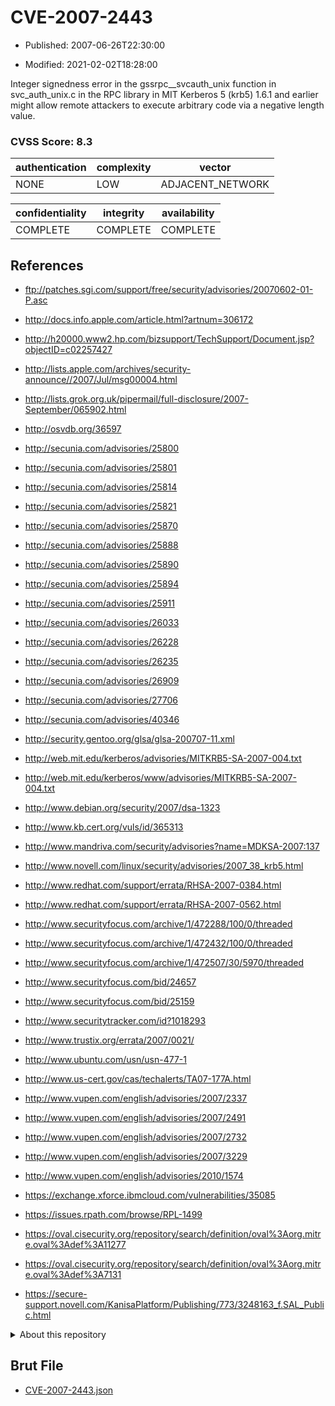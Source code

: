 # CVE-2007-2443

- Published: 2007-06-26T22:30:00

- Modified: 2021-02-02T18:28:00

Integer signedness error in the gssrpc__svcauth_unix function in svc_auth_unix.c in the RPC library in MIT Kerberos 5 (krb5) 1.6.1 and earlier might allow remote attackers to execute arbitrary code via a negative length value.

### CVSS Score: **8.3**

| authentication | complexity | vector |
| --- | --- | --- |
| NONE | LOW | ADJACENT_NETWORK |

| confidentiality | integrity | availability |
| --- | --- | --- |
| COMPLETE | COMPLETE | COMPLETE |

## References

* ftp://patches.sgi.com/support/free/security/advisories/20070602-01-P.asc

* http://docs.info.apple.com/article.html?artnum=306172

* http://h20000.www2.hp.com/bizsupport/TechSupport/Document.jsp?objectID=c02257427

* http://lists.apple.com/archives/security-announce//2007/Jul/msg00004.html

* http://lists.grok.org.uk/pipermail/full-disclosure/2007-September/065902.html

* http://osvdb.org/36597

* http://secunia.com/advisories/25800

* http://secunia.com/advisories/25801

* http://secunia.com/advisories/25814

* http://secunia.com/advisories/25821

* http://secunia.com/advisories/25870

* http://secunia.com/advisories/25888

* http://secunia.com/advisories/25890

* http://secunia.com/advisories/25894

* http://secunia.com/advisories/25911

* http://secunia.com/advisories/26033

* http://secunia.com/advisories/26228

* http://secunia.com/advisories/26235

* http://secunia.com/advisories/26909

* http://secunia.com/advisories/27706

* http://secunia.com/advisories/40346

* http://security.gentoo.org/glsa/glsa-200707-11.xml

* http://web.mit.edu/kerberos/advisories/MITKRB5-SA-2007-004.txt

* http://web.mit.edu/kerberos/www/advisories/MITKRB5-SA-2007-004.txt

* http://www.debian.org/security/2007/dsa-1323

* http://www.kb.cert.org/vuls/id/365313

* http://www.mandriva.com/security/advisories?name=MDKSA-2007:137

* http://www.novell.com/linux/security/advisories/2007_38_krb5.html

* http://www.redhat.com/support/errata/RHSA-2007-0384.html

* http://www.redhat.com/support/errata/RHSA-2007-0562.html

* http://www.securityfocus.com/archive/1/472288/100/0/threaded

* http://www.securityfocus.com/archive/1/472432/100/0/threaded

* http://www.securityfocus.com/archive/1/472507/30/5970/threaded

* http://www.securityfocus.com/bid/24657

* http://www.securityfocus.com/bid/25159

* http://www.securitytracker.com/id?1018293

* http://www.trustix.org/errata/2007/0021/

* http://www.ubuntu.com/usn/usn-477-1

* http://www.us-cert.gov/cas/techalerts/TA07-177A.html

* http://www.vupen.com/english/advisories/2007/2337

* http://www.vupen.com/english/advisories/2007/2491

* http://www.vupen.com/english/advisories/2007/2732

* http://www.vupen.com/english/advisories/2007/3229

* http://www.vupen.com/english/advisories/2010/1574

* https://exchange.xforce.ibmcloud.com/vulnerabilities/35085

* https://issues.rpath.com/browse/RPL-1499

* https://oval.cisecurity.org/repository/search/definition/oval%3Aorg.mitre.oval%3Adef%3A11277

* https://oval.cisecurity.org/repository/search/definition/oval%3Aorg.mitre.oval%3Adef%3A7131

* https://secure-support.novell.com/KanisaPlatform/Publishing/773/3248163_f.SAL_Public.html

<details>
<summary>About this repository</summary> 

  This repository is part of the project [Live Hack CVE](https://github.com/Live-Hack-CVE). Main website can be found [www.live-hack.org](https://www.live-hack.org) 
  
  Made by [Sn0wAlice](https://github.com/Sn0wAlice) for the people that care about security and need to have a feed of the latest CVEs. Hope you enjoy it, don't forget to star the repo and follow me on [Twitter](https://twitter.com/Sn0wAlice) and [Github](https://github.com/Sn0wAlice). And that is my [personnal website](https://www.alice-snow.me/)

  - [Home Page](https://github.com/Live-Hack-CVE)
  - [Framework](https://github.com/Live-Hack-CVE/cve-framework)
  - [CVE database](https://github.com/Live-Hack-CVE/full_database)
  - [Changelog](https://github.com/Live-Hack-CVE/Changelog)
</details>

## Brut File

* [CVE-2007-2443.json](https://raw.githubusercontent.com/Live-Hack-CVE/full_database/main/cves/2007/CVE-2007-2443.json)

